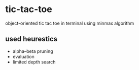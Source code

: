 # tic-tac-toe
object-oriented tic tac toe in terminal using minmax algorithm
## used heurestics
- alpha–beta pruning
- evaluation
- limited depth search

